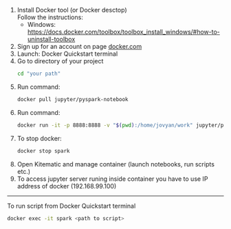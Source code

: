 1. Install Docker tool (or Docker desctop)  
   Follow the instructions:
   - Windows: https://docs.docker.com/toolbox/toolbox_install_windows/#how-to-uninstall-toolbox
2. Sign up for an account on page [docker.com](https://hub.docker.com/signup)
3. Launch: Docker Quickstart terminal  
4. Go to directory of your project
   ```bash
   cd "your path"
   ```
5. Run command: 
   ```bash
   docker pull jupyter/pyspark-notebook
   ```
6. Run command:
   ```bash
   docker run -it -p 8888:8888 -v "$(pwd):/home/jovyan/work" jupyter/pyspark-notebook  --name spark
   ```
7. To stop docker: 
   ```bash
   docker stop spark
   ```
8. Open Kitematic and manage container (launch notebooks, run scripts etc.)
9. To access jupyter server runing inside container you have to use IP address of docker (192.168.99.100)

---

To run script from Docker Quickstart terminal
   ```bash
   docker exec -it spark <path to script>
   ```


